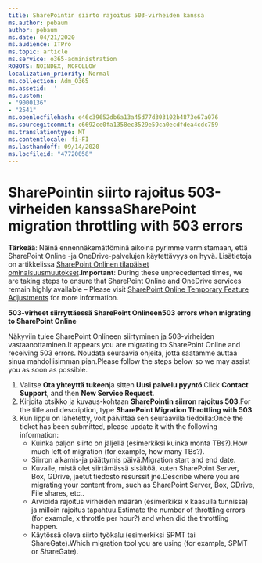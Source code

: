 ```yaml
---
title: SharePointin siirto rajoitus 503-virheiden kanssa
ms.author: pebaum
author: pebaum
ms.date: 04/21/2020
ms.audience: ITPro
ms.topic: article
ms.service: o365-administration
ROBOTS: NOINDEX, NOFOLLOW
localization_priority: Normal
ms.collection: Adm_O365
ms.assetid: ''
ms.custom:
- "9000136"
- "2541"
ms.openlocfilehash: e46c39652db6a13a45d77d303102b4873e67a076
ms.sourcegitcommit: c6692ce0fa1358ec3529e59ca0ecdfdea4cdc759
ms.translationtype: MT
ms.contentlocale: fi-FI
ms.lasthandoff: 09/14/2020
ms.locfileid: "47720058"
---
```

# <a name="sharepoint-migration-throttling-with-503-errors"></a><span data-ttu-id="892ef-102">SharePointin siirto rajoitus 503-virheiden kanssa</span><span class="sxs-lookup"><span data-stu-id="892ef-102">SharePoint migration throttling with 503 errors</span></span>

<span data-ttu-id="892ef-103">**Tärkeää**: Näinä ennennäkemättöminä aikoina pyrimme varmistamaan, että SharePoint Online -ja OneDrive-palvelujen käytettävyys on hyvä. Lisätietoja on artikkelissa [SharePoint Onlinen tilapäiset ominaisuusmuutokset](https://aka.ms/ODSPAdjustments).</span><span class="sxs-lookup"><span data-stu-id="892ef-103">**Important**: During these unprecedented times, we are taking steps to ensure that SharePoint Online and OneDrive services remain highly available – Please visit [SharePoint Online Temporary Feature Adjustments](https://aka.ms/ODSPAdjustments) for more information.</span></span>

<span data-ttu-id="892ef-104">**503-virheet siirryttäessä SharePoint Onlineen**</span><span class="sxs-lookup"><span data-stu-id="892ef-104">**503 errors when migrating to SharePoint Online**</span></span>

<span data-ttu-id="892ef-105">Näkyviin tulee SharePoint Onlineen siirtyminen ja 503-virheiden vastaanottaminen.</span><span class="sxs-lookup"><span data-stu-id="892ef-105">It appears you are migrating to SharePoint Online and receiving 503 errors.</span></span> <span data-ttu-id="892ef-106">Noudata seuraavia ohjeita, jotta saatamme auttaa sinua mahdollisimman pian.</span><span class="sxs-lookup"><span data-stu-id="892ef-106">Please follow the steps below so we may assist you as soon as possible.</span></span> 

1. <span data-ttu-id="892ef-107">Valitse **Ota yhteyttä tukeen**ja sitten **Uusi palvelu pyyntö**.</span><span class="sxs-lookup"><span data-stu-id="892ef-107">Click **Contact Support**, and then **New Service Request**.</span></span>
2. <span data-ttu-id="892ef-108">Kirjoita otsikko ja kuvaus-kohtaan **SharePointin siirron rajoitus 503**.</span><span class="sxs-lookup"><span data-stu-id="892ef-108">For the title and description, type **SharePoint Migration Throttling with 503**.</span></span>
3. <span data-ttu-id="892ef-109">Kun lippu on lähetetty, voit päivittää sen seuraavilla tiedoilla:</span><span class="sxs-lookup"><span data-stu-id="892ef-109">Once the ticket has been submitted, please update it with the following information:</span></span>
    - <span data-ttu-id="892ef-110">Kuinka paljon siirto on jäljellä (esimerkiksi kuinka monta TBs?).</span><span class="sxs-lookup"><span data-stu-id="892ef-110">How much left of migration (for example, how many TBs?).</span></span>
    - <span data-ttu-id="892ef-111">Siirron alkamis-ja päättymis päivä.</span><span class="sxs-lookup"><span data-stu-id="892ef-111">Migration start and end date.</span></span>
    - <span data-ttu-id="892ef-112">Kuvaile, mistä olet siirtämässä sisältöä, kuten SharePoint Server, Box, GDrive, jaetut tiedosto resurssit jne.</span><span class="sxs-lookup"><span data-stu-id="892ef-112">Describe where you are migrating your content from, such as SharePoint Server, Box, GDrive, File shares, etc..</span></span>
    - <span data-ttu-id="892ef-113">Arvioida rajoitus virheiden määrän (esimerkiksi x kaasulla tunnissa) ja milloin rajoitus tapahtuu.</span><span class="sxs-lookup"><span data-stu-id="892ef-113">Estimate the number of throttling errors (for example, x throttle per hour?) and when did the throttling happen.</span></span>
    - <span data-ttu-id="892ef-114">Käytössä oleva siirto työkalu (esimerkiksi SPMT tai ShareGate).</span><span class="sxs-lookup"><span data-stu-id="892ef-114">Which migration tool you are using (for example, SPMT or ShareGate).</span></span>


